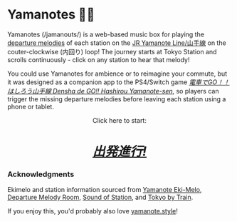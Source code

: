 # Yamanotes 🚉🎶

Yamanotes (\/jamanoʊts/) is a web-based music box for playing the [departure melodies](https://en.wikipedia.org/wiki/Train_melody) of each station on the [JR Yamanote Line/山手線](https://en.wikipedia.org/wiki/Yamanote_Line) on the couter-clockwise (内回り) loop! The journey starts at Tokyo Station and scrolls continuously - click on any station to hear that melody! 

You could use Yamanotes for ambience or to reimagine your commute, but it was designed as a companion app to the PS4/Switch game [*電車でGO！！はしろう山手線 Densha de GO!! Hashirou Yamanote-sen*](https://ja.wikipedia.org/wiki/%E9%9B%BB%E8%BB%8A%E3%81%A7GO!#%E9%9B%BB%E8%BB%8A%E3%81%A7GO!!_%E3%81%AF%E3%81%97%E3%82%8D%E3%81%86%E5%B1%B1%E6%89%8B%E7%B7%9A), so players can trigger the missing departure melodies before leaving each station using a phone or tablet.

<p align = "center"> Click here to start:</p>
<h1 align = "center"><a href="https://morgansleeper.github.io/Yamanotes/"><b><i>出発進行!</a></b></i></h1>

### Acknowledgments

Ekimelo and station information sourced from [Yamanote Eki-Melo](https://yamanote.tumblr.com/), [Departure Melody Room](http://dilettante.yukihotaru.com/index.html), [Sound of Station](http://melody.pos.to/index.html), and [Tokyo by Train](https://tokyobytrain.com/reference/every-yamanote-line-platform-melody/).

If you enjoy this, you'd probably also love [yamanote.style](http://yamanote.style/)!

